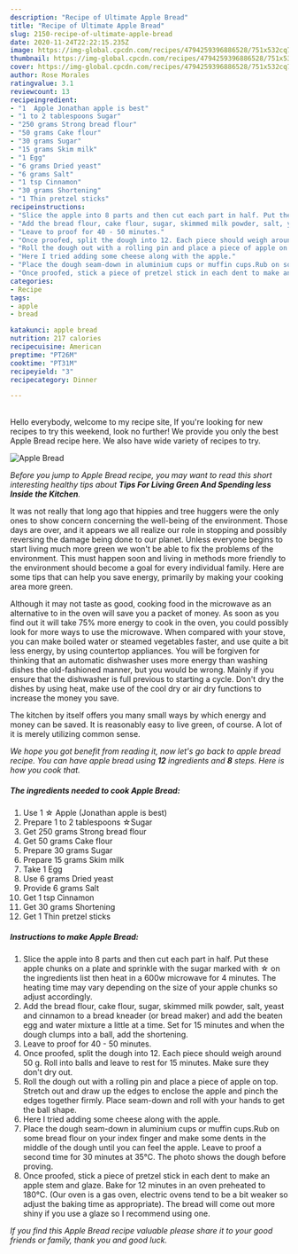 ```yaml
---
description: "Recipe of Ultimate Apple Bread"
title: "Recipe of Ultimate Apple Bread"
slug: 2150-recipe-of-ultimate-apple-bread
date: 2020-11-24T22:22:15.235Z
image: https://img-global.cpcdn.com/recipes/4794259396886528/751x532cq70/apple-bread-recipe-main-photo.jpg
thumbnail: https://img-global.cpcdn.com/recipes/4794259396886528/751x532cq70/apple-bread-recipe-main-photo.jpg
cover: https://img-global.cpcdn.com/recipes/4794259396886528/751x532cq70/apple-bread-recipe-main-photo.jpg
author: Rose Morales
ratingvalue: 3.1
reviewcount: 13
recipeingredient:
- "1  Apple Jonathan apple is best"
- "1 to 2 tablespoons Sugar"
- "250 grams Strong bread flour"
- "50 grams Cake flour"
- "30 grams Sugar"
- "15 grams Skim milk"
- "1 Egg"
- "6 grams Dried yeast"
- "6 grams Salt"
- "1 tsp Cinnamon"
- "30 grams Shortening"
- "1 Thin pretzel sticks"
recipeinstructions:
- "Slice the apple into 8 parts and then cut each part in half. Put these apple chunks on a plate and sprinkle with the sugar marked with ☆ on the ingredients list then heat in a 600w microwave for 4 minutes. The heating time may vary depending on the size of your apple chunks so adjust accordingly."
- "Add the bread flour, cake flour, sugar, skimmed milk powder, salt, yeast and cinnamon to a bread kneader (or bread maker) and add the beaten egg and water mixture a little at a time. Set for 15 minutes and when the dough clumps into a ball, add the shortening."
- "Leave to proof for 40 - 50 minutes."
- "Once proofed, split the dough into 12. Each piece should weigh around 50 g. Roll into balls and leave to rest for 15 minutes. Make sure they don&#39;t dry out."
- "Roll the dough out with a rolling pin and place a piece of apple on top. Stretch out and draw up the edges to enclose the apple and pinch the edges together firmly. Place seam-down and roll with your hands to get the ball shape."
- "Here I tried adding some cheese along with the apple."
- "Place the dough seam-down in aluminium cups or muffin cups.Rub on some bread flour on your index finger and make some dents in the middle of the dough until you can feel the apple. Leave to proof a second time for 30 minutes at 35°C. The photo shows the dough before proving."
- "Once proofed, stick a piece of pretzel stick in each dent to make an apple stem and glaze. Bake for 12 minutes in an oven preheated to 180°C. (Our oven is a gas oven, electric ovens tend to be a bit weaker so adjust the baking time as appropriate). The bread will come out more shiny if you use a glaze so I recommend using one."
categories:
- Recipe
tags:
- apple
- bread

katakunci: apple bread 
nutrition: 217 calories
recipecuisine: American
preptime: "PT26M"
cooktime: "PT31M"
recipeyield: "3"
recipecategory: Dinner

---
```

<br>
Hello everybody, welcome to my recipe site, If you're looking for new recipes to try this weekend, look no further! We provide you only the best Apple Bread recipe here. We also have wide variety of recipes to try.
<br>


![Apple Bread](https://img-global.cpcdn.com/recipes/4794259396886528/751x532cq70/apple-bread-recipe-main-photo.jpg)

<i>Before you jump to Apple Bread recipe, you may want to read this short interesting healthy tips about 
<strong>Tips For Living Green And Spending less Inside the Kitchen</strong>.</i>
</br>

It was not really that long ago that hippies and tree huggers were the only ones to show concern concerning the well-being of the environment. Those days are over, and it appears we all realize our role in stopping and possibly reversing the damage being done to our planet. Unless everyone begins to start living much more green we won't be able to fix the problems of the environment. This must happen soon and living in methods more friendly to the environment should become a goal for every individual family. Here are some tips that can help you save energy, primarily by making your cooking area more green.

Although it may not taste as good, cooking food in the microwave as an alternative to in the oven will save you a packet of money. As soon as you find out it will take 75% more energy to cook in the oven, you could possibly look for more ways to use the microwave. When compared with your stove, you can make boiled water or steamed vegetables faster, and use quite a bit less energy, by using countertop appliances. You will be forgiven for thinking that an automatic dishwasher uses more energy than washing dishes the old-fashioned manner, but you would be wrong. Mainly if you ensure that the dishwasher is full previous to starting a cycle. Don't dry the dishes by using heat, make use of the cool dry or air dry functions to increase the money you save.

The kitchen by itself offers you many small ways by which energy and money can be saved. It is reasonably easy to live green, of course. A lot of it is merely utilizing common sense.


<i>We hope you got benefit from reading it, now let's go back to apple bread recipe. You can have apple bread using <strong>12</strong> ingredients and <strong>8</strong> steps. Here is how you cook that.
</i>

##### The ingredients needed to cook Apple Bread:

1. Use 1 ☆ Apple (Jonathan apple is best)
1. Prepare 1 to 2 tablespoons ☆Sugar
1. Get 250 grams Strong bread flour
1. Get 50 grams Cake flour
1. Prepare 30 grams Sugar
1. Prepare 15 grams Skim milk
1. Take 1 Egg
1. Use 6 grams Dried yeast
1. Provide 6 grams Salt
1. Get 1 tsp Cinnamon
1. Get 30 grams Shortening
1. Get 1 Thin pretzel sticks


##### Instructions to make Apple Bread:

1. Slice the apple into 8 parts and then cut each part in half. Put these apple chunks on a plate and sprinkle with the sugar marked with ☆ on the ingredients list then heat in a 600w microwave for 4 minutes. The heating time may vary depending on the size of your apple chunks so adjust accordingly.
1. Add the bread flour, cake flour, sugar, skimmed milk powder, salt, yeast and cinnamon to a bread kneader (or bread maker) and add the beaten egg and water mixture a little at a time. Set for 15 minutes and when the dough clumps into a ball, add the shortening.
1. Leave to proof for 40 - 50 minutes.
1. Once proofed, split the dough into 12. Each piece should weigh around 50 g. Roll into balls and leave to rest for 15 minutes. Make sure they don&#39;t dry out.
1. Roll the dough out with a rolling pin and place a piece of apple on top. Stretch out and draw up the edges to enclose the apple and pinch the edges together firmly. Place seam-down and roll with your hands to get the ball shape.
1. Here I tried adding some cheese along with the apple.
1. Place the dough seam-down in aluminium cups or muffin cups.Rub on some bread flour on your index finger and make some dents in the middle of the dough until you can feel the apple. Leave to proof a second time for 30 minutes at 35°C. The photo shows the dough before proving.
1. Once proofed, stick a piece of pretzel stick in each dent to make an apple stem and glaze. Bake for 12 minutes in an oven preheated to 180°C. (Our oven is a gas oven, electric ovens tend to be a bit weaker so adjust the baking time as appropriate). The bread will come out more shiny if you use a glaze so I recommend using one.


<i>If you find this Apple Bread recipe valuable please share it to your good friends or family, thank you and good luck.</i>
